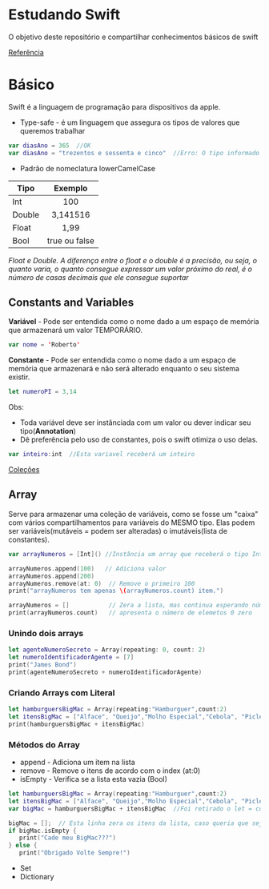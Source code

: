 # Estudando Swift 
O objetivo deste repositório e compartilhar conhecimentos básicos de swift

[Referência](https://docs.swift.org/swift-book/LanguageGuide/TheBasics.html)
# Básico 

Swift é a linguagem de programação para dispositivos da apple.
* Type-safe - é um linguagem que assegura os tipos de valores que queremos trabalhar
```swift
var diasAno = 365  //OK
var diasAno = "trezentos e sessenta e cinco"  //Erro: O tipo informado anteriormente é um inteiro
```
* Padrão de nomeclatura lowerCamelCase


| Tipo| Exemplo      |
| ----|:------------:|
| Int| 100 |
| Double| 3,141516 |
| Float| 1,99 |
| Bool| true ou false |

*Float e Double. A diferença entre o float e o double é a precisão, ou seja, o quanto varia, o quanto consegue expressar um valor próximo do real, é o número de casas decimais que ele consegue suportar*

## Constants and Variables

**Variável** - Pode ser entendida como o nome dado a um espaço de memória que armazenará um valor TEMPORÁRIO.
```swift
var nome = 'Roberto'
```
**Constante** - Pode ser entendida como o nome dado a um espaço de memória que armazenará e não será alterado enquanto o seu sistema existir.
```swift
let numeroPI = 3,14
```
Obs: 
* Toda variável deve ser instânciada com um valor ou dever indicar seu tipo(**Annotation**)
* Dê preferência pelo uso de constantes, pois o swift otimiza o uso delas.

```swift
var inteiro:int  //Esta variavel receberá um inteiro
```
[Coleções](https://docs.swift.org/swift-book/LanguageGuide/CollectionTypes.html)

## Array

Serve para armazenar uma coleção de variáveis, como se fosse um "caixa" com vários compartilhamentos para variáveis do MESMO tipo. Elas podem ser variáveis(mutáveis = podem ser alteradas) o imutáveis(lista de constantes).

```swift
var arrayNumeros = [Int]() //Instância um array que receberá o tipo Inteiro

arrayNumeros.append(100)   // Adiciona valor
arrayNumeros.append(200)
arrayNumeros.remove(at: 0)  // Remove o primeiro 100
print("arrayNumeros tem apenas \(arrayNumeros.count) item.")

arrayNumeros = []           // Zera a lista, mas continua esperando números
print(arrayNumeros.count)   // apresenta o número de elemetos 0 zero
```
### Unindo dois arrays

```swift
let agenteNumeroSecreto = Array(repeating: 0, count: 2)
let numeroIdentificadorAgente = [7]
print("James Bond")
print(agenteNumeroSecreto + numeroIdentificadorAgente)
```
### Criando Arrays com Literal
```swift
let hamburguersBigMac = Array(repeating:"Hamburguer",count:2)
let itensBigMac = ["Alface", "Queijo","Molho Especial","Cebola", "Picles","Pão com Gergelim"] // Todos os itens setados na inicialização do array são do tipo String
print(hamburguersBigMac + itensBigMac) 
```
### Métodos do Array

- append - Adiciona um item na lista
- remove -   Remove o itens de acordo com o index (at:0)
- isEmpty - Verifica se a lista esta vazia (Bool)
```swift
let hamburguersBigMac = Array(repeating:"Hamburguer",count:2)
let itensBigMac = ["Alface", "Queijo","Molho Especial","Cebola", "Picles","Pão com Gergelim"]
var bigMac = hamburguersBigMac + itensBigMac  //Foi retirado o let = constante e trocado por var

bigMac = [];  // Esta linha zera os itens da lista, caso queria que seja retornado o else comente 
if bigMac.isEmpty {
   print("Cade meu BigMac???") 
} else {
   print("Obrigado Volte Sempre!") 
   ```



* Set  
* Dictionary





